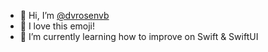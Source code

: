 - 👋 Hi, I’m <a href="https://twitter.com/rosenvb">@dvrosenvb</a>
- 🤠 I love this emoji!
- 🌱 I’m currently learning how to improve on Swift & SwiftUI
